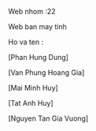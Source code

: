 Web nhom :22

Web ban may tinh

Ho va ten :

  [Phan Hung Dung]

  [Van Phung Hoang Gia]
            
  [Mai Minh Huy]
            
  [Tat Anh Huy]
            
  [Nguyen Tan Gia Vuong]
 
